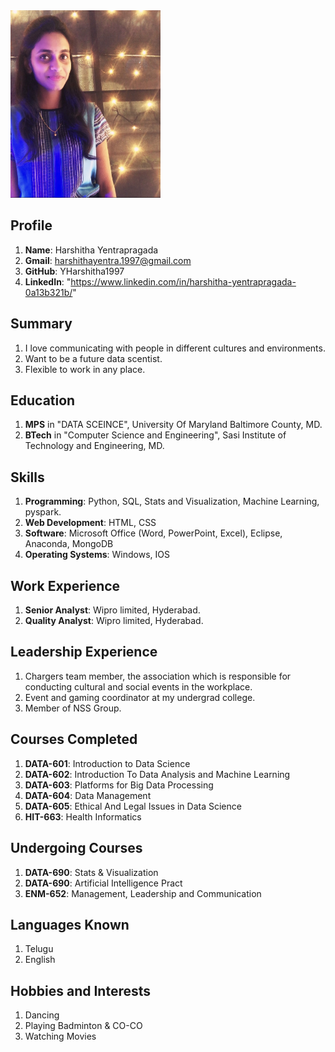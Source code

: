 <img src="https://github.com/YHarshitha1997/DATA-690-FALL-2022/blob/main/ASSIGNMENT-01/IMG_2801.jpeg" height="300">

## Profile
1. **Name**: Harshitha Yentrapragada
2. **Gmail**: harshithayentra.1997@gmail.com
3. **GitHub**: YHarshitha1997
4. **LinkedIn**: "https://www.linkedin.com/in/harshitha-yentrapragada-0a13b321b/"

## Summary
1. I love communicating with people in different cultures and environments.
2. Want to be a future data scentist.
3. Flexible to work in any place.

## Education
1. **MPS** in "DATA SCEINCE", University Of Maryland Baltimore County, MD.
2. **BTech** in "Computer Science and Engineering", Sasi Institute of Technology and Engineering, MD.

## Skills
1. **Programming**: Python, SQL, Stats and Visualization, Machine Learning, pyspark.
2. **Web Development**: HTML, CSS
3. **Software**: Microsoft Office (Word, PowerPoint, Excel), Eclipse, Anaconda, MongoDB
4. **Operating Systems**: Windows, IOS

## Work Experience
1. **Senior Analyst**: Wipro limited, Hyderabad.
2. **Quality Analyst**: Wipro limited, Hyderabad.

## Leadership Experience
1. Chargers team member, the association which is responsible for conducting cultural and social events in the workplace.
2. Event and gaming coordinator at my undergrad college.
3. Member of NSS Group.

## Courses Completed
1. **DATA-601**: Introduction to Data Science
2. **DATA-602**: Introduction To Data Analysis and Machine Learning
3. **DATA-603**: Platforms for Big Data Processing
4. **DATA-604**: Data Management
5. **DATA-605**: Ethical And Legal Issues in Data Science
6. **HIT-663**: Health Informatics

## Undergoing Courses
1. **DATA-690**: Stats & Visualization
2. **DATA-690**: Artificial Intelligence Pract
3. **ENM-652**: Management, Leadership and Communication

## Languages Known
1. Telugu
2. English

## Hobbies and Interests
1. Dancing
2. Playing Badminton & CO-CO
3. Watching Movies
